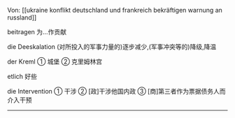 Von: [[ukraine konflikt deutschland und frankreich bekräftigen warnung an russland]]

beitragen 为…作贡献

die Deeskalation  (对所投入的军事力量的)逐步减少,(军事冲突等的)降级,降温

der Kreml  ① 城堡   ② 克里姆林宫

etlich  好些

die Intervention ① 干涉   ② [政]干涉他国内政   ③ [商]第三者作为票据债务人而介入干预

---


